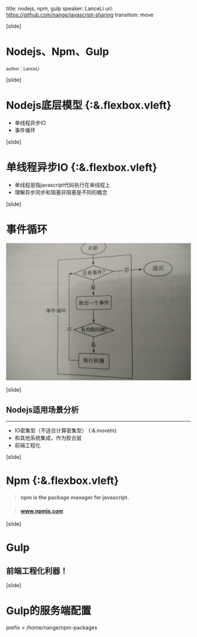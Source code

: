 title: nodejs, npm, gulp
speaker: LanceLi
url: https://github.com/nange/javascript-sharing
transition: move


[slide]

# Nodejs、Npm、Gulp
<small>author：LanceLi</small>


[slide]

# Nodejs底层模型 {:&.flexbox.vleft}

* 单线程异步IO
* 事件循环


[slide]

# 单线程异步IO {:&.flexbox.vleft}

* 单线程是指javascript代码执行在单线程上
* 理解异步同步和阻塞非阻塞是不同的概念


[slide]

# 事件循环
<img src="/event-loop.jpg">


[slide]

## Nodejs适用场景分析
----
* IO密集型（不适合计算密集型） {:&.moveIn}
* 和其他系统集成，作为胶合层
* 前端工程化


[slide]

# Npm {:&.flexbox.vleft}

>#### npm is the package manager for javascript.

>#### www.npmjs.com


[slide]

# Gulp
## 前端工程化利器！


[slide]
# Gulp的服务端配置

prefix = /home/nange/npm-packages
